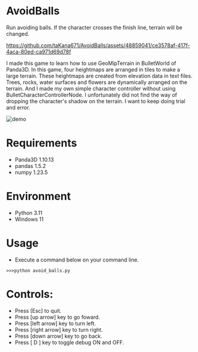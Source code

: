 # AvoidBalls

Run avoiding balls. If the character crosses the finish line, terrain will be changed.

https://github.com/taKana671/AvoidBalls/assets/48859041/ce3578af-417f-4aca-80ed-ca971d69d78f

I made this game to learn how to use GeoMipTerrain in BulletWorld of Panda3D. In this game, four heightmaps are arranged in tiles to make a large terrain. These heightmaps are created from elevation data in text files. Trees, rocks, water surfaces and flowers are dynamically arranged on the terrain. And I made my own simple character controller without using BulletCharacterControllerNode.  I unfortunately did not find the way of dropping the character's shadow on the terrain. I want to keep doing trial and error.

![demo](https://github.com/taKana671/AvoidBalls/assets/48859041/ab0f561e-7f6f-468f-b9cd-c16db2699bb7)

# Requirements
* Panda3D 1.10.13
* pandas 1.5.2
* numpy 1.23.5

# Environment
* Python 3.11
* Windows 11

# Usage
* Execute a command below on your command line.
```
>>>python avoid_balls.py
```

# Controls:
* Press [Esc] to quit.
* Press [up arrow] key to go foward.
* Press [left arrow] key to turn left.
* Press [right arrow] key to turn right.
* Press [down arrow] key to go back.
* Press [ D ] key to toggle debug ON and OFF.

